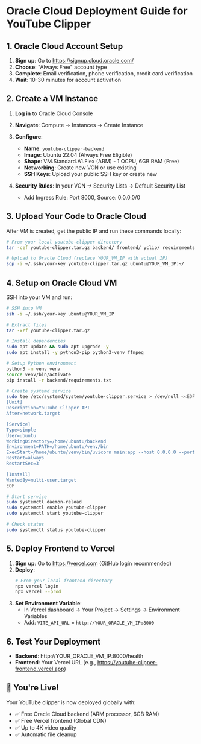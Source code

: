 # Oracle Cloud Deployment Guide for YouTube Clipper

## 1. Oracle Cloud Account Setup

1. **Sign up**: Go to https://signup.cloud.oracle.com/
2. **Choose**: "Always Free" account type
3. **Complete**: Email verification, phone verification, credit card verification
4. **Wait**: 10-30 minutes for account activation

## 2. Create a VM Instance

1. **Log in** to Oracle Cloud Console
2. **Navigate**: Compute → Instances → Create Instance
3. **Configure**:
   - **Name**: `youtube-clipper-backend`
   - **Image**: Ubuntu 22.04 (Always Free Eligible)
   - **Shape**: VM.Standard.A1.Flex (ARM) - 1 OCPU, 6GB RAM (Free)
   - **Networking**: Create new VCN or use existing
   - **SSH Keys**: Upload your public SSH key or create new

4. **Security Rules**: In your VCN → Security Lists → Default Security List
   - Add Ingress Rule: Port 8000, Source: 0.0.0.0/0

## 3. Upload Your Code to Oracle Cloud

After VM is created, get the public IP and run these commands locally:

```bash
# From your local youtube-clipper directory
tar -czf youtube-clipper.tar.gz backend/ frontend/ yclip/ requirements.txt

# Upload to Oracle Cloud (replace YOUR_VM_IP with actual IP)
scp -i ~/.ssh/your-key youtube-clipper.tar.gz ubuntu@YOUR_VM_IP:~/
```

## 4. Setup on Oracle Cloud VM

SSH into your VM and run:

```bash
# SSH into VM
ssh -i ~/.ssh/your-key ubuntu@YOUR_VM_IP

# Extract files
tar -xzf youtube-clipper.tar.gz

# Install dependencies
sudo apt update && sudo apt upgrade -y
sudo apt install -y python3-pip python3-venv ffmpeg

# Setup Python environment
python3 -m venv venv
source venv/bin/activate
pip install -r backend/requirements.txt

# Create systemd service
sudo tee /etc/systemd/system/youtube-clipper.service > /dev/null <<EOF
[Unit]
Description=YouTube Clipper API
After=network.target

[Service]
Type=simple
User=ubuntu
WorkingDirectory=/home/ubuntu/backend
Environment=PATH=/home/ubuntu/venv/bin
ExecStart=/home/ubuntu/venv/bin/uvicorn main:app --host 0.0.0.0 --port 8000
Restart=always
RestartSec=3

[Install]
WantedBy=multi-user.target
EOF

# Start service
sudo systemctl daemon-reload
sudo systemctl enable youtube-clipper
sudo systemctl start youtube-clipper

# Check status
sudo systemctl status youtube-clipper
```

## 5. Deploy Frontend to Vercel

1. **Sign up**: Go to https://vercel.com (GitHub login recommended)
2. **Deploy**:
   ```bash
   # From your local frontend directory
   npx vercel login
   npx vercel --prod
   ```
3. **Set Environment Variable**:
   - In Vercel dashboard → Your Project → Settings → Environment Variables
   - Add: `VITE_API_URL` = `http://YOUR_ORACLE_VM_IP:8000`

## 6. Test Your Deployment

- **Backend**: http://YOUR_ORACLE_VM_IP:8000/health
- **Frontend**: Your Vercel URL (e.g., https://youtube-clipper-frontend.vercel.app)

## 🎉 You're Live!

Your YouTube clipper is now deployed globally with:
- ✅ Free Oracle Cloud backend (ARM processor, 6GB RAM)
- ✅ Free Vercel frontend (Global CDN)
- ✅ Up to 4K video quality
- ✅ Automatic file cleanup 